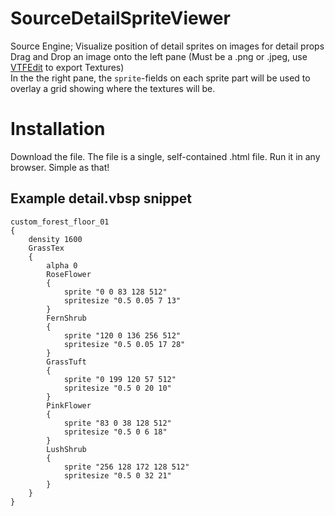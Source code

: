 # SourceDetailSpriteViewer
Source Engine; Visualize position of detail sprites on images for detail props   
Drag and Drop an image onto the left pane (Must be a .png or .jpeg, use [VTFEdit](https://nemstools.github.io/pages/VTFLib-Download.html) to export Textures)  
In the the right pane, the `sprite`-fields on each sprite part will be used to overlay a grid showing where the textures will be.

# Installation
Download the file. The file is a single, self-contained .html file. Run it in any browser. Simple as that!

## Example detail.vbsp snippet
```
custom_forest_floor_01
{
    density 1600
    GrassTex
    {
        alpha 0
        RoseFlower
        {
            sprite "0 0 83 128 512"
            spritesize "0.5 0.05 7 13"
        }
        FernShrub
        {
            sprite "120 0 136 256 512"
            spritesize "0.5 0.05 17 28"
        }
        GrassTuft
        {
            sprite "0 199 120 57 512"
            spritesize "0.5 0 20 10"
        }
        PinkFlower
        {
            sprite "83 0 38 128 512"
            spritesize "0.5 0 6 18"
        }
        LushShrub
        {
            sprite "256 128 172 128 512"
            spritesize "0.5 0 32 21"
        }
    }
}
```
